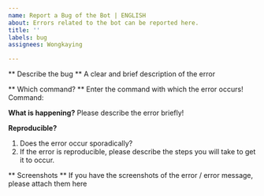 ```yaml
---
name: Report a Bug of the Bot | ENGLISH
about: Errors related to the bot can be reported here.
title: ''
labels: bug
assignees: Wongkaying

---
```


** Describe the bug **
A clear and brief description of the error

** Which command? **
Enter the command with which the error occurs!
Command:

**What is happening?**
Please describe the error briefly!

**Reproducible?**
1. Does the error occur sporadically?
2. If the error is reproducible, please describe the steps you will take to get it to occur.

** Screenshots **
If you have the screenshots of the error / error message, please attach them here
